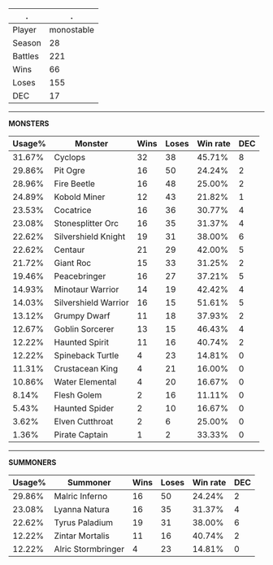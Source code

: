 .|.
|-|-
Player|monostable
Season|28
Battles|221
Wins|66
Loses|155
DEC|17

---
**MONSTERS**

Usage%|Monster|Wins|Loses|Win rate|DEC|
-|-|-|-|-|-|
31.67%|Cyclops|32|38|45.71%|8|
29.86%|Pit Ogre|16|50|24.24%|2|
28.96%|Fire Beetle|16|48|25.00%|2|
24.89%|Kobold Miner|12|43|21.82%|1|
23.53%|Cocatrice|16|36|30.77%|4|
23.08%|Stonesplitter Orc|16|35|31.37%|4|
22.62%|Silvershield Knight|19|31|38.00%|6|
22.62%|Centaur|21|29|42.00%|5|
21.72%|Giant Roc|15|33|31.25%|2|
19.46%|Peacebringer|16|27|37.21%|5|
14.93%|Minotaur Warrior|14|19|42.42%|4|
14.03%|Silvershield Warrior|16|15|51.61%|5|
13.12%|Grumpy Dwarf|11|18|37.93%|2|
12.67%|Goblin Sorcerer|13|15|46.43%|4|
12.22%|Haunted Spirit|11|16|40.74%|2|
12.22%|Spineback Turtle|4|23|14.81%|0|
11.31%|Crustacean King|4|21|16.00%|0|
10.86%|Water Elemental|4|20|16.67%|0|
8.14%|Flesh Golem|2|16|11.11%|0|
5.43%|Haunted Spider|2|10|16.67%|0|
3.62%|Elven Cutthroat|2|6|25.00%|0|
1.36%|Pirate Captain|1|2|33.33%|0|

---
**SUMMONERS**

Usage%|Summoner|Wins|Loses|Win rate|DEC|
-|-|-|-|-|-|
29.86%|Malric Inferno|16|50|24.24%|2|
23.08%|Lyanna Natura|16|35|31.37%|4|
22.62%|Tyrus Paladium|19|31|38.00%|6|
12.22%|Zintar Mortalis|11|16|40.74%|2|
12.22%|Alric Stormbringer|4|23|14.81%|0|

